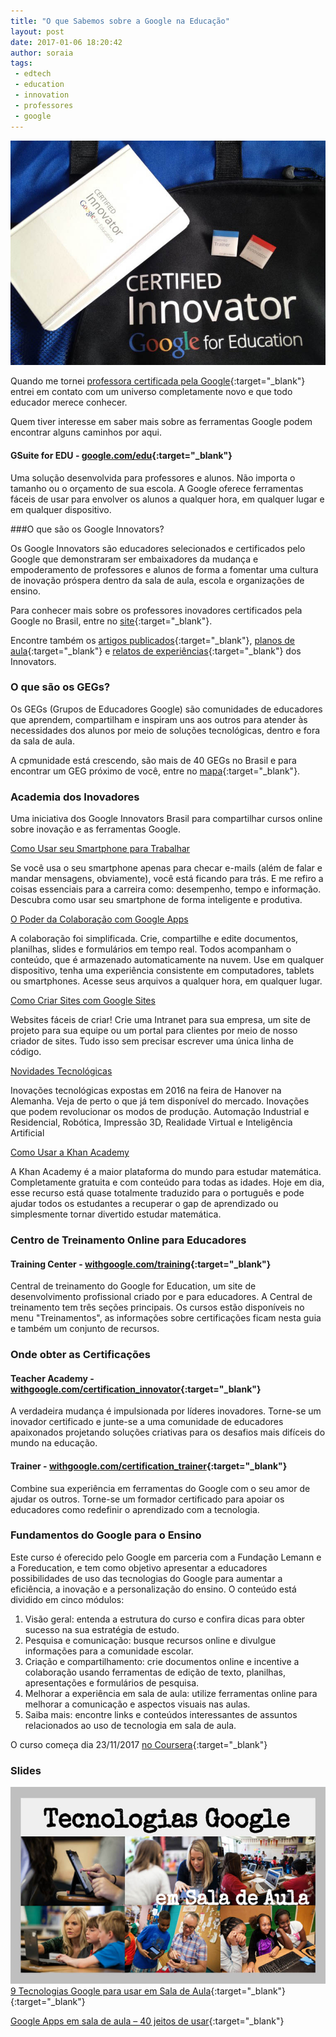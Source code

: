 ```yaml
---
title: "O que Sabemos sobre a Google na Educação"
layout: post
date: 2017-01-06 18:20:42
author: soraia
tags: 
 - edtech 
 - education 
 - innovation
 - professores
 - google
---
```

![Google Innovator and Google Trainer Badges](images/innovator.jpg)

Quando me tornei [professora certificada pela Google](https://edudirectory.withgoogle.com/en/profile/f497ebe62b23db02b5012c4d330e5a5d){:target="_blank"} entrei em contato com um universo completamente novo e que todo educador merece conhecer.

Quem tiver interesse em saber mais sobre as ferramentas Google podem encontrar alguns caminhos por aqui.

#### GSuite for EDU - [google.com/edu](https://www.google.com/intx/pt-BR/edu/){:target="_blank"}
Uma solução desenvolvida para professores e alunos. Não importa o tamanho ou o orçamento de sua escola. A Google oferece ferramentas fáceis de usar para envolver os alunos a qualquer hora, em qualquer lugar e em qualquer dispositivo.     


###O que são os Google Innovators?

Os Google Innovators são educadores selecionados e certificados pelo Google que demonstraram ser embaixadores da mudança e empoderamento de professores e alunos de forma a fomentar uma cultura de inovação próspera dentro da sala de aula, escola e organizações de ensino.

Para conhecer mais sobre os professores inovadores certificados pela Google no Brasil, entre no [site](http://innovatorbrasil.com.br/){:target="_blank"}.

Encontre também os [artigos publicados](http://innovatorbrasil.com.br/categoria/artigos/){:target="_blank"}, [planos de aula](http://innovatorbrasil.com.br/categoria/planos-de-aula/){:target="_blank"} e [relatos de experiências](http://innovatorbrasil.com.br/categoria/relatos-de-experiencias/){:target="_blank"} dos Innovators.

### O que são os GEGs?

Os GEGs (Grupos de Educadores Google) são comunidades de educadores que aprendem, compartilham e inspiram uns aos outros para atender às necessidades dos alunos por meio de soluções tecnológicas, dentro e fora da sala de aula.

A cpmunidade está crescendo, são mais de 40 GEGs no Brasil e para encontrar um GEG próximo de você, entre no [mapa](https://www.google.com/intl/pt-BR/landing/geg/groups/){:target="_blank"}.

### Academia dos Inovadores

Uma iniciativa dos Google Innovators Brasil para compartilhar cursos online sobre inovação e as ferramentas Google.

[Como Usar seu Smartphone para Trabalhar](https://inovadores.coursify.me/courses/como-usar-seu-smartphone-para-trabalhar)

Se você usa o seu smartphone apenas para checar e-mails (além de falar e mandar mensagens, obviamente), você está ficando para trás. E me refiro a coisas essenciais para a carreira como: desempenho, tempo e informação. Descubra como usar seu smartphone de forma inteligente e produtiva.

[O Poder da Colaboração com Google Apps](https://inovadores.coursify.me/courses/o-poder-da-colaboracao-com-google-apps)

A colaboração foi simplificada. Crie, compartilhe e edite documentos, planilhas, slides e formulários em tempo real. Todos acompanham o conteúdo, que é armazenado automaticamente na nuvem. Use em qualquer dispositivo, tenha uma experiência consistente em computadores, tablets ou smartphones. Acesse seus arquivos a qualquer hora, em qualquer lugar.

[Como Criar Sites com Google Sites](https://inovadores.coursify.me/courses/criacao-de-conteudo-com-google-sites)

Websites fáceis de criar! Crie uma Intranet para sua empresa, um site de projeto para sua equipe ou um portal para clientes por meio de nosso criador de sites. Tudo isso sem precisar escrever uma única linha de código.

[Novidades Tecnológicas](https://inovadores.coursify.me/courses/novidades-tecnologicas-automacao-robotica-impressao-3d-e-inteligencia-artificial)

Inovações tecnológicas expostas em 2016 na feira de Hanover na Alemanha. Veja de perto o que já tem disponível do mercado. Inovações que podem revolucionar os modos de produção. Automação Industrial e Residencial, Robótica, Impressão 3D, Realidade Virtual e Inteligência Artificial

[Como Usar a Khan Academy](http://googletrainer.teachable.com/p/como-usar-a-khan-academy)

A Khan Academy é a maior plataforma do mundo para estudar matemática. Completamente gratuita e com conteúdo para todas as idades. Hoje em dia, esse recurso está quase totalmente traduzido para o português e pode ajudar todos os estudantes a recuperar o gap de aprendizado ou simplesmente tornar divertido estudar matemática.

### Centro de Treinamento Online para Educadores

#### Training Center - [withgoogle.com/training](https://edutrainingcenter.withgoogle.com/training){:target="_blank"}
Central de treinamento do Google for Education, um site de desenvolvimento profissional criado por e para educadores. A Central de treinamento tem três seções principais. Os cursos estão disponíveis no menu "Treinamentos", as informações sobre certificações ficam nesta guia e também um conjunto de recursos.  

### Onde obter as Certificações

#### Teacher Academy - [withgoogle.com/certification_innovator](https://edutrainingcenter.withgoogle.com/certification_innovator){:target="_blank"}
A verdadeira mudança é impulsionada por líderes inovadores. Torne-se um inovador certificado e junte-se a uma comunidade de educadores apaixonados projetando soluções criativas para os desafios mais difíceis do mundo na educação.

#### Trainer - [withgoogle.com/certification_trainer](https://edutrainingcenter.withgoogle.com/certification_trainer){:target="_blank"}
Combine sua experiência em ferramentas do Google com o seu amor de ajudar os outros. Torne-se um formador certificado para apoiar os educadores como redefinir o aprendizado com a tecnologia.

### Fundamentos do Google para o Ensino

Este curso é oferecido pelo Google em parceria com a Fundação Lemann e a Foreducation, e tem como objetivo apresentar a educadores possibilidades de uso das tecnologias do Google para aumentar a eficiência, a inovação e a personalização do ensino. O conteúdo está dividido em cinco módulos:

1. Visão geral: entenda a estrutura do curso e confira dicas para obter sucesso na sua estratégia de estudo.
2. Pesquisa e comunicação: busque recursos online e divulgue informações para a comunidade escolar.
3. Criação e compartilhamento: crie documentos online e incentive a colaboração usando ferramentas de edição de texto, planilhas, apresentações e formulários de pesquisa.
4. Melhorar a experiência em sala de aula: utilize ferramentas online para melhorar a comunicação e aspectos visuais nas aulas.
5. Saiba mais: encontre links e conteúdos interessantes de assuntos relacionados ao uso de tecnologia em sala de aula.

O curso começa dia 23/11/2017 [no Coursera](https://www.coursera.org/learn/fundamentosgoogle){:target="_blank"}

### Slides

![9 Tecnologias Google para usar em Sala de Aula](images/tecnologia.jpg)
[9 Tecnologias Google para usar em Sala de Aula](http://professoragoogle.com.br/produtos/shop/9-tecnologias-google-para-usar-em-sala-de-aula/){:target="_blank"}{:target="_blank"}

[Google Apps em sala de aula – 40 jeitos de usar](http://professoragoogle.com.br/produtos/shop/40-jeitos-de-usar-google-apps-em-sala-de-aula/){:target="_blank"}